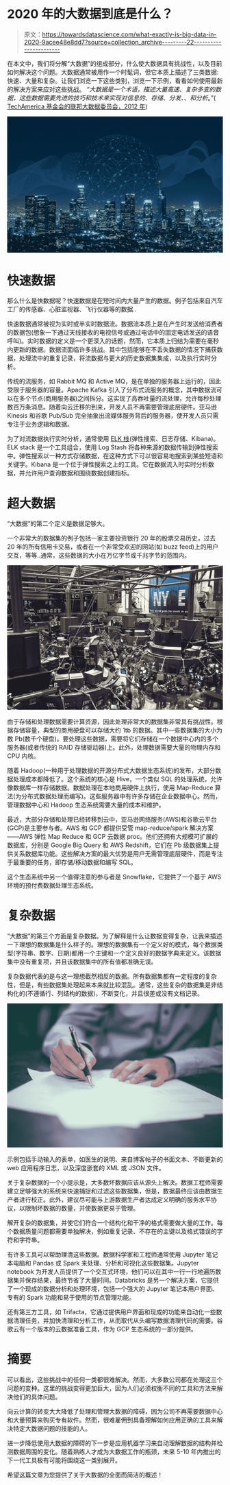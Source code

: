 # 2020 年的大数据到底是什么？

> 原文：<https://towardsdatascience.com/what-exactly-is-big-data-in-2020-9acee48e8dd7?source=collection_archive---------22----------------------->

在本文中，我们将分解“大数据”的组成部分，什么使大数据具有挑战性，以及目前如何解决这个问题。大数据通常被用作一个时髦词，但它本质上描述了三类数据:快速、大量和复杂。让我们浏览一下这些类别，浏览一下示例，看看如何使用最新的解决方案来应对这些挑战。
“*大数据是一个术语，描述大量高速*、*复杂多变的数据，这些数据需要先进的技巧和技术来实现对信息的*、*存储*、*分发、*、*和分析*。”( [TechAmerica 基金会的联邦大数据委员会，2012 年](https://www.sciencedirect.com/science/article/pii/S0268401214001066#bib0175))

![](img/4f8407e2b08bb233c8bd21eda60f8c93.png)

# **快速数据**

那么什么是快数据呢？快速数据是在短时间内大量产生的数据。例子包括来自汽车工厂的传感器、心脏监视器、飞行仪器等的数据..

快速数据通常被视为实时或半实时数据流。数据流本质上是在产生时发送给消费者的数据包(想象一下通过天线接收的电视信号或通过电话中的固定电话发送的语音呼叫)。实时数据的定义是一个更深入的话题，然而，它本质上归结为需要在毫秒内更新的数据。数据流面临许多挑战。其中包括能够在不丢失数据的情况下捕获数据，处理流中的重复记录，将流数据与更大的历史数据集集成，以及执行实时分析。

传统的流服务，如 Rabbit MQ 和 Active MQ，是在单独的服务器上运行的，因此受限于服务器的容量。Apache Kafka 引入了分布式流服务的概念，其中数据流可以在多个节点(商用服务器)之间拆分。这实现了高吞吐量的流处理，允许每秒处理数百万条消息。随着向云迁移的到来，开发人员不再需要管理底层硬件。亚马逊 Kinesis 和谷歌 Pub/Sub 完全抽象出流媒体服务背后的服务器，使开发人员只需专注于业务逻辑和数据。

为了对流数据执行实时分析，通常使用 [ELK 栈](https://www.elastic.co/what-is/elk-stack)(弹性搜索、日志存储、Kibana)。ELK stack 是一个工具组合，使用 Log Stash 将各种来源的数据传输到弹性搜索中。弹性搜索以一种方式存储数据，在这种方式下可以很容易地搜索到某些短语和关键字。Kibana 是一个位于弹性搜索之上的工具。它在数据流入时实时分析数据，并允许用户查询数据和围绕数据创建指标。

# **超大数据**

“大数据”的第二个定义是数据足够大。

一个非常大的数据集的例子包括一家主要投资银行 20 年的股票交易历史，过去 20 年的所有信用卡交易，或者在一个非常受欢迎的网站(如 buzz feed)上的用户交互，等等..通常，这些数据的大小在万亿字节或千兆字节的范围内。

![](img/a0672e1ae017d51393777c74c4918e30.png)

由于存储和处理数据需要计算资源，因此处理非常大的数据集非常具有挑战性。根据存储容量，典型的商用硬盘可以存储大约 1tb 的数据。其中一些数据集的大小为数 Pb(数千个硬盘)。要处理这些数据，需要将它们存储在一个数据中心内的多个服务器(或者传统的 RAID 存储驱动器)上。此外，处理数据需要大量的物理内存和 CPU 内核。

随着 Hadoop(一种用于处理数据的开源分布式大数据生态系统)的发布，大部分数据处理成本都降低了。这个系统的核心是 Hive，一个类似 SQL 的处理系统，允许像数据库一样存储数据。数据处理在本地商用硬件上执行，使用 Map-Reduce 算法(为分布式数据处理而编写)。这些服务器中有许多存储在企业数据中心。然而，管理数据中心和 Hadoop 生态系统需要大量的成本和维护。

最近，大部分存储和处理已经转移到云中，亚马逊网络服务(AWS)和谷歌云平台(GCP)是主要参与者。AWS 和 GCP 都提供受管 map-reduce/spark 解决方案——AWS 弹性 Map Reduce 和 GCP 云数据 proc。他们还拥有大规模可扩展的数据库，分别是 Google Big Query 和 AWS Redshift，它们在 Pb 级数据集上提供关系数据库功能。这些解决方案的最大优势是用户无需管理底层硬件，而是专注于最重要的任务，即存储/移动数据和编写 SQL。

这个生态系统中另一个值得注意的参与者是 Snowflake，它提供了一个基于 AWS 环境的预付费数据处理生态系统。

# **复杂数据**

“大数据”的第三个方面是复杂数据。为了解释是什么让数据变得复杂，让我来描述一下理想的数据集是什么样子的。理想的数据集有一个定义好的模式，每个数据类型(字符串、数字、日期)都用一个主键和一个定义良好的数据字典来定义。该数据集中没有重复项，并且该数据集中的所有值都准确无误。

复杂数据代表的是与这一理想截然相反的数据。所有数据集都有一定程度的复杂性，但是，有些数据集处理起来本来就比较混乱。通常，这些复杂的数据集是非结构化的(不遵循行、列结构的数据)，不断变化，并且很差或没有文档记录。

![](img/c314a3ab44dcf212177fed1aef860fc0.png)

示例包括手动输入的表单，如医生的说明、来自博客帖子的书面文本、不断更新的 web 应用程序日志，以及深度嵌套的 XML 或 JSON 文件。

关于复杂数据的一个小提示是，大多数坏数据应该从源头上解决。数据工程师需要建立足够强大的系统来快速捕捉和过滤这些数据集，但是，数据最终应该由数据生产者进行校正。此外，建议尽可能与上游数据生产者达成定义明确的服务水平协议，以限制坏数据的数量，并使数据更易于管理。

解开复杂的数据集，并使它们符合一个结构化和干净的格式需要做大量的工作。每个数据质量问题都需要单独解决，例如重复记录、不存在的主键以及格式错误的字符和字符串。

有许多工具可以帮助理清这些数据。数据科学家和工程师通常使用 Jupyter 笔记本电脑和 Pandas 或 Spark 来处理、分析和可视化这些数据集。Jupyter notebook 为开发人员提供了一个交互式环境，他们可以在其中一行一行地遍历数据集并保存结果，最终节省了大量时间。Databricks 是另一个解决方案，它提供了一个现成的数据分析和处理环境，包括一个强大的 Jupyter 笔记本用户界面、专有的 Spark 功能和易于使用的节点管理功能。

还有第三方工具，如 Trifacta，它通过提供用户界面和现成的功能来自动化一些数据清理任务，并加快清理和分析工作，从而取代从头编写数据清理代码的需要。谷歌云有一个版本的云数据准备工具，作为 GCP 生态系统的一部分提供。

# 摘要

可以看出，这些挑战中的任何一类都很难解决。然而，大多数公司都在处理这三个问题的变种。这里的挑战变得更加巨大，因为人们必须权衡不同的工具和方法来解决他们的具体问题。

向云计算的转变大大降低了处理和管理大数据的障碍，因为公司不再需要数据中心和大量预算来购买专有软件。然而，很难雇佣到具备理解如何应用正确的工具来解决特定大数据问题的技能的人。

进一步降低使用大数据的障碍的下一步是应用机器学习来自动理解数据的结构并检测数据周围的变化。随着熟练人才成为大数据工作的瓶颈，未来 5-10 年内推出的下一代工具极有可能将围绕这一类别展开。

希望这篇文章为您提供了关于大数据的全面而简洁的概述！